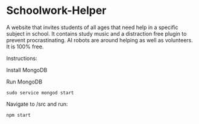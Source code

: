 # Schoolwork-Helper
A website that invites students of all ages that need help in a specific subject in school. It contains study music and a distraction free plugin to prevent procrastinating. AI robots are around helping as well as volunteers. It is 100% free. 

Instructions:

Install MongoDB

Run MongoDB
```
sudo service mongod start
```

Navigate to /src and run:
```
npm start
```
